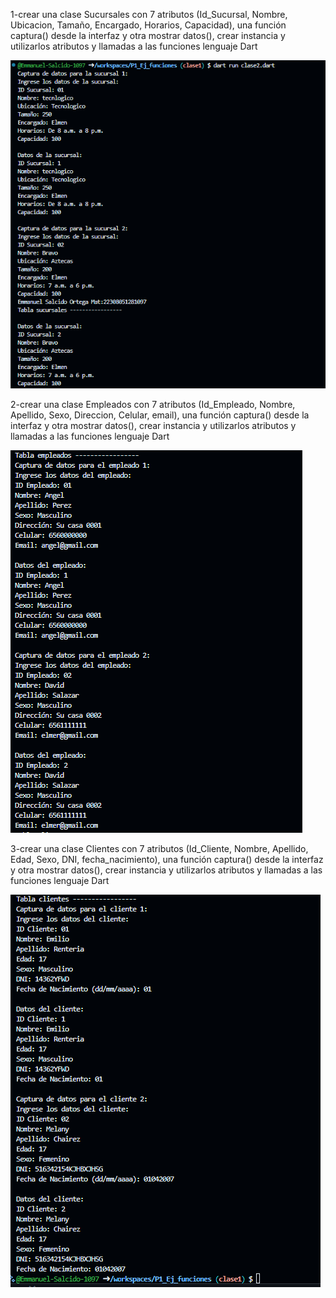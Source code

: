 1-crear una clase Sucursales con 7 atributos (Id_Sucursal, Nombre, Ubicacion, Tamaño, Encargado, Horarios, Capacidad), una función captura() desde la interfaz y otra mostrar datos(), crear instancia y utilizarlos atributos y llamadas a las funciones lenguaje Dart

![alt text](image-8.png)

2-crear una clase Empleados con 7 atributos (Id_Empleado, Nombre, Apellido, Sexo, Direccion, Celular, email), una función captura() desde la interfaz y otra mostrar datos(), crear instancia y utilizarlos atributos y llamadas a las funciones lenguaje Dart

![alt text](image-9.png)

3-crear una clase Clientes con 7 atributos (Id_Cliente, Nombre, Apellido, Edad, Sexo, DNI, fecha_nacimiento), una función captura() desde la interfaz y otra mostrar datos(), crear instancia y utilizarlos atributos y llamadas a las funciones lenguaje Dart

![alt text](image-10.png)